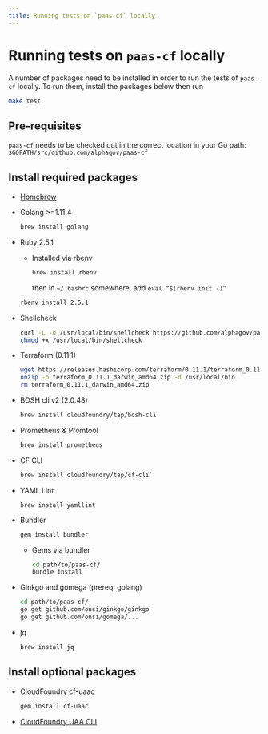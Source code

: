 ```yaml
---
title: Running tests on `paas-cf` locally
---
```


# Running tests on `paas-cf` locally

A number of packages need to be installed in order to run the tests of `paas-cf` locally. To run them, install the packages below then run 

```sh
make test
```

## Pre-requisites

`paas-cf` needs to be checked out in the correct location in your Go path: `$GOPATH/src/github.com/alphagov/paas-cf`

## Install required packages

* [Homebrew](https://brew.sh/)
* Golang >=1.11.4

  ```sh
  brew install golang
  ```

* Ruby 2.5.1
  * Installed via rbenv

    ```sh
    brew install rbenv
    ```

    then in `~/.bashrc` somewhere, add `eval “$(rbenv init -)”`

  ```sh
  rbenv install 2.5.1
  ```

* Shellcheck
  
  ```sh
  curl -L -o /usr/local/bin/shellcheck https://github.com/alphagov/paas-cf/releases/download/shellcheck_binary_0.4.6/shellcheck_darwin_amd64
  chmod +x /usr/local/bin/shellcheck
  ```

* Terraform (0.11.1)

  ```sh
  wget https://releases.hashicorp.com/terraform/0.11.1/terraform_0.11.1_darwin_amd64.zip
  unzip -o terraform_0.11.1_darwin_amd64.zip -d /usr/local/bin
  rm terraform_0.11.1_darwin_amd64.zip
  ```

* BOSH cli v2 (2.0.48)

  ```sh
  brew install cloudfoundry/tap/bosh-cli
  ```

* Prometheus & Promtool

  ```sh
  brew install prometheus
  ```

* CF CLI

  ```sh
  brew install cloudfoundry/tap/cf-cli`
  ```

* YAML Lint
  
  ```
  brew install yamllint
  ```

* Bundler

  ```sh
  gem install bundler
  ```

  * Gems via bundler

    ```sh
    cd path/to/paas-cf/
    bundle install
    ```

* Ginkgo and gomega (prereq: golang)

  ```sh
  cd path/to/paas-cf/
  go get github.com/onsi/ginkgo/ginkgo
  go get github.com/onsi/gomega/...
  ```

* jq

  ```sh
  brew install jq
  ```

## Install optional packages

* CloudFoundry cf-uaac

  ```sh
  gem install cf-uaac
  ```

* [CloudFoundry UAA CLI](https://github.com/cloudfoundry-incubator/uaa-cli)
